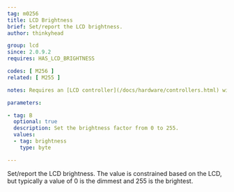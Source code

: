 ```yaml
---
tag: m0256
title: LCD Brightness
brief: Set/report the LCD brightness.
author: thinkyhead

group: lcd
since: 2.0.9.2
requires: HAS_LCD_BRIGHTNESS

codes: [ M256 ]
related: [ M255 ]

notes: Requires an [LCD controller](/docs/hardware/controllers.html) with software-controlled brightness.

parameters:

- tag: B
  optional: true
  description: Set the brightness factor from 0 to 255.
  values:
  - tag: brightness
    type: byte

---
```


Set/report the LCD brightness. The value is constrained based on the LCD, but typically a value of 0 is the dimmest and 255 is the brightest.
